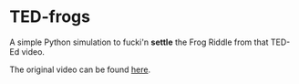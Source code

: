 # TED-frogs
A simple Python simulation to fucki'n **settle** the Frog Riddle from that TED-Ed video.

The original video can be found [here](https://www.youtube.com/watch?v=cpwSGsb-rTs).
